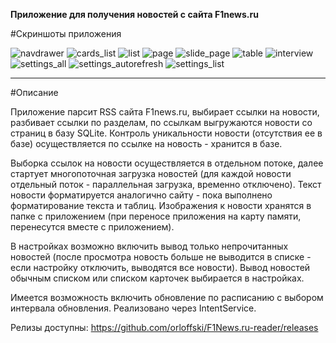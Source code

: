 <b>Приложение для получения новостей с сайта F1news.ru</b>

#Скриншоты приложения

![navdrawer](https://cloud.githubusercontent.com/assets/12079742/20848933/5ac28c2a-b8e5-11e6-81e4-9449fda3019e.png)
![cards_list](https://cloud.githubusercontent.com/assets/12079742/20848927/52e1d6d2-b8e5-11e6-8a4b-6d5d016b39ff.png)
![list](https://cloud.githubusercontent.com/assets/12079742/20848930/57175f56-b8e5-11e6-8891-42387ed4a985.png)
![page](https://cloud.githubusercontent.com/assets/12079742/20869292/48fef39c-ba80-11e6-8530-a1deb70cbb3d.png)
![slide_page](https://cloud.githubusercontent.com/assets/12079742/20869291/48f6a246-ba80-11e6-891f-fb2bacfb2c9d.png)
![table](https://cloud.githubusercontent.com/assets/12079742/20869299/693ae7ce-ba80-11e6-98f9-30694e8f90ab.png)
![interview](https://cloud.githubusercontent.com/assets/12079742/20869300/69440958-ba80-11e6-8109-2f67c3834fb5.png)
![settings_all](https://cloud.githubusercontent.com/assets/12079742/20848945/6504b01e-b8e5-11e6-8cc6-b0e6e8c9c9ca.png)
![settings_autorefresh](https://cloud.githubusercontent.com/assets/12079742/20848950/67c6738c-b8e5-11e6-8d92-baed2e2bc454.png)
![settings_list](https://cloud.githubusercontent.com/assets/12079742/20848953/6a92a324-b8e5-11e6-9ace-d580047b12fb.png)

***
#Описание

Приложение парсит RSS сайта F1news.ru, выбирает ссылки на новости, разбивает ссылки по разделам, по ссылкам выгружаются новости со страниц в базу SQLite. Контроль уникальности новости (отсутствия ее в базе) осуществляется по ссылке на новость - хранится в базе. 

Выборка ссылок на новости осуществляется в отдельном потоке, далее стартует многопоточная загрузка новостей (для каждой новости отдельный поток - параллельная загрузка, временно отключено). 
Текст новости форматируется аналогично сайту - пока выполнено форматирование текста и таблиц.
Изображения к новости хранятся в папке с приложением (при переносе приложения на карту памяти, перенесутся вместе с приложением). 

В настройках возможно включить вывод только непрочитанных новостей (после просмотра новость больше не выводится в списке - если настройку отключить, выводятся все новости). Вывод новостей обычным списком или списком карточек выбирается в настройках.

Имеется возможность включить обновление по расписанию с выбором интервала обновления. Реализовано через IntentService.

Релизы доступны: https://github.com/orloffski/F1News.ru-reader/releases
